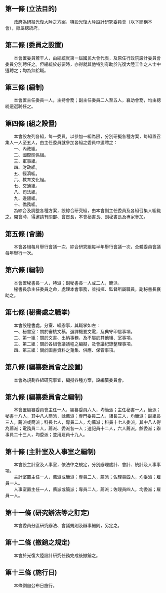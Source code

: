 第一條 (立法目的)
-----------------
　　政府為研擬光復大陸之方案，特設光復大陸設計研究委員會（以下簡稱本會），隸屬總統府。  


第二條 (委員之設置)
-------------------
　　本會置委員若干人，由總統就第一屆國民大會代表，及原任行政院設計委員會委員分別聘任之。但總統於必要時，亦得就其他特別有助於光復大陸工作之人士中遴聘之；均為無給職。  


第三條 (編制)
-------------
　　本會置主任委員一人，主持會務；副主任委員二人至五人，襄助會務，均由總統遴選聘任之。  


第四條 (組之設置)
-----------------
　　本會設左列各組，每一委員，以參加一組為限，分別研擬各種方案，每組置召集人一人至五人，由主任委員就參加各組之委員中遴聘之：  
　　一、內政組。  
　　二、國際關係組。  
　　三、軍事組。  
　　四、財政組。  
　　五、經濟組。  
　　六、教育文化組。  
　　七、交通組。  
　　八、司法組。  
　　九、邊疆組。  
　　十、僑務組。  
　　為綜合及調整各種方案，設綜合研究組，由本會副主任委員及各組召集人組織之。開會時，得邀請有關部、會首長，本會秘書長、副秘書長及專家參加。  


第五條 (會議)
-------------
　　本會各組每月舉行會議一次，綜合研究組每半年舉行會議一次，全體委員會議每年舉行一次。  


第六條 (編制)
-------------
　　本會置秘書長一人，特派；副秘書長一人或二人，簡派。  
　　秘書長承主任委員之命，處理本會事務，並指揮、監督所屬職員，副秘書長襄助之。  


第七條 (秘書處之職掌)
---------------------
　　本會設秘書處，分室、組辦事，其職掌如左：  
　　一、秘書室：關於審核文稿，選譯機要文電，及典守印信事項。  
　　二、第一組：關於文書、出納事務，及不屬於其他組、室事項。  
　　三、第二組：關於各組會議議程之編擬，及會議紀錄整理事項。  
　　四、第三組：關於圖書資料之蒐集、供應、保管事項。  


第八條 (編纂委員會之設置)
-------------------------
　　本會為規劃各組研究事宜，編擬各種方案，設編纂委員會。  


第九條 (編纂委員會之編制)
-------------------------
　　本會置編纂委員會主任一人，編纂委員六人，均簡派；主任秘書一人，簡派；秘書十八人，其中八人簡派，餘薦派；專門委員二人，組長三人，均簡派；副組長三人，薦派或簡派；科長七人，專員二人，均薦派；科員十七人委派，其中八人得為薦派；電務員二人，薦派、委派各一人；速記員十二人，六人薦派，餘委派；辦事員二十三人，均委派；並用雇員十九人。  


第十條 (主計室及人事室之編制)
-----------------------------
　　本會設主計室及人事室，依法律之規定，分別辦理歲計、會計、統計及人事事項。  
　　主計室置主任一人，薦派或簡派；專員二人，薦派；佐理員四人，均委派；雇員一人。  
　　人事室置主任一人，薦派或簡派；專員二人，薦派；佐理員四人，均委派；雇員一人。  


第十一條 (研究辦法等之訂定)
---------------------------
　　本會委員分區研究辦法、會議規則及辦事細則，另定之。  


第十二條 (撤銷之規定)
---------------------
　　本會於光復大陸設計研究任務完成後撤銷之。  


第十三條 (施行日)
-----------------
　　本條例自公布日施行。